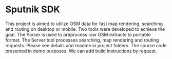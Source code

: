 # Sputnik SDK

This project is aimed to utilize OSM data for fast map rendering, searching and routing on desktop or mobile. Two tools were developed to achieve the goal. The Parser is used to preprocess raw OSM extracts to portable format. The Server tool processes searching, map rendering and routing requests. Please see details and readme in project folders. The source code presented in demo purposes. We can add build instructions by request.
